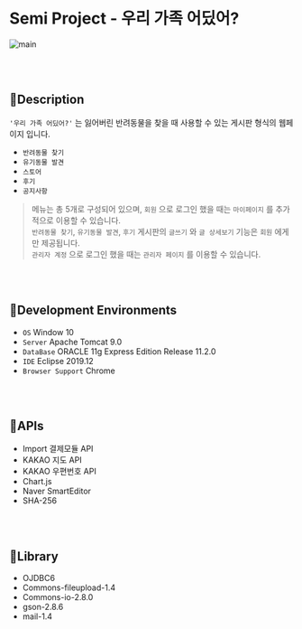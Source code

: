 # Semi Project - 우리 가족 어딨어?
![main](https://user-images.githubusercontent.com/73643995/116791580-57675a80-aaf6-11eb-99ff-9bc8a48ffd1d.jpg)


<br /><br />
## 🐾Description
`'우리 가족 어딨어?'` 는 잃어버린 반려동물을 찾을 때 사용할 수 있는 게시판 형식의 웹페이지 입니다.
+ `반려동물 찾기`
+ `유기동물 발견`
+ `스토어`
+ `후기`
+ `공지사항` <br/>

> 메뉴는 총 5개로 구성되어 있으며, `회원` 으로 로그인 했을 때는 `마이페이지` 를 추가적으로 이용할 수 있습니다.<br/>
> `반려동물 찾기`, `유기동물 발견`, `후기` 게시판의 `글쓰기` 와 `글 상세보기` 기능은 `회원` 에게만 제공됩니다. <br/>
> `관리자 계정` 으로 로그인 했을 때는 `관리자 페이지` 를 이용할 수 있습니다.

<br /><br />
## 🐾Development Environments
+ `OS` Window 10
+ `Server` Apache Tomcat 9.0
+ `DataBase` ORACLE 11g Express Edition Release 11.2.0
+ `IDE` Eclipse 2019.12
+ `Browser Support` Chrome

<br /><br />
## 🐾APIs
+ Import 결제모듈 API
+ KAKAO 지도 API
+ KAKAO 우편번호 API
+ Chart.js
+ Naver SmartEditor
+ SHA-256

<br /><br />
## 🐾Library
+ OJDBC6
+ Commons-fileupload-1.4
+ Commons-io-2.8.0
+ gson-2.8.6
+ mail-1.4
